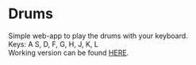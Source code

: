 # Drums
  
Simple web-app to play the drums with your keyboard.  
Keys: A S, D, F, G, H, J, K, L  
Working version can be found [HERE](https://faaabi93.github.io/drums/).

